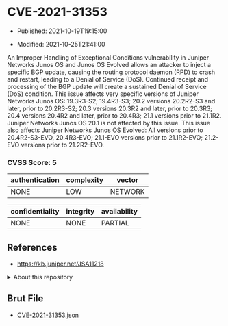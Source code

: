 # CVE-2021-31353

- Published: 2021-10-19T19:15:00

- Modified: 2021-10-25T21:41:00

An Improper Handling of Exceptional Conditions vulnerability in Juniper Networks Junos OS and Junos OS Evolved allows an attacker to inject a specific BGP update, causing the routing protocol daemon (RPD) to crash and restart, leading to a Denial of Service (DoS). Continued receipt and processing of the BGP update will create a sustained Denial of Service (DoS) condition. This issue affects very specific versions of Juniper Networks Junos OS: 19.3R3-S2; 19.4R3-S3; 20.2 versions 20.2R2-S3 and later, prior to 20.2R3-S2; 20.3 versions 20.3R2 and later, prior to 20.3R3; 20.4 versions 20.4R2 and later, prior to 20.4R3; 21.1 versions prior to 21.1R2. Juniper Networks Junos OS 20.1 is not affected by this issue. This issue also affects Juniper Networks Junos OS Evolved: All versions prior to 20.4R2-S3-EVO, 20.4R3-EVO; 21.1-EVO versions prior to 21.1R2-EVO; 21.2-EVO versions prior to 21.2R2-EVO.

### CVSS Score: **5**

| authentication | complexity | vector |
| --- | --- | --- |
| NONE | LOW | NETWORK |

| confidentiality | integrity | availability |
| --- | --- | --- |
| NONE | NONE | PARTIAL |

## References

* https://kb.juniper.net/JSA11218

<details>
<summary>About this repository</summary> 

  This repository is part of the project [Live Hack CVE](https://github.com/Live-Hack-CVE). Main website can be found [www.live-hack.org](https://www.live-hack.org) 
  
  Made by [Sn0wAlice](https://github.com/Sn0wAlice) for the people that care about security and need to have a feed of the latest CVEs. Hope you enjoy it, don't forget to star the repo and follow me on [Twitter](https://twitter.com/Sn0wAlice) and [Github](https://github.com/Sn0wAlice). And that is my [personnal website](https://www.alice-snow.me/)

  - [Home Page](https://github.com/Live-Hack-CVE)
  - [Framework](https://github.com/Live-Hack-CVE/cve-framework)
  - [CVE database](https://github.com/Live-Hack-CVE/full_database)
  - [Changelog](https://github.com/Live-Hack-CVE/Changelog)
</details>

## Brut File

* [CVE-2021-31353.json](https://raw.githubusercontent.com/Live-Hack-CVE/full_database/main/cves/2021/CVE-2021-31353.json)

